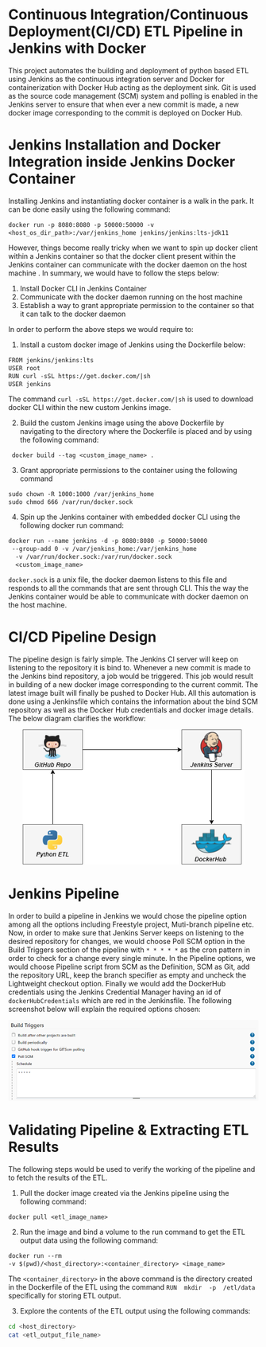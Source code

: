 # Continuous Integration/Continuous Deployment(CI/CD) ETL Pipeline in Jenkins with Docker
This project automates the building and deployment of python based ETL using Jenkins as the continuous integration server and Docker for containerization with Docker Hub acting as the deployment sink. Git is used as the source code management (SCM) system and polling is enabled in the Jenkins server to ensure that when ever a new commit is made, a new docker image corresponding to the commit is deployed on Docker Hub.

# Jenkins Installation and Docker Integration inside Jenkins Docker Container
Installing Jenkins and instantiating docker container is a walk in the park. It can be done easily using the following command:
```docker
docker run -p 8080:8080 -p 50000:50000 -v 
<host_os_dir_path>:/var/jenkins_home jenkins/jenkins:lts-jdk11
```
However, things become really tricky when we want to spin up docker client within a Jenkins container so that the docker client present within the Jenkins container can communicate with the docker daemon on the host machine . In summary, we would have to follow the steps below:

1. Install Docker CLI in Jenkins Container
2. Communicate with the docker daemon running on the host machine
3. Establish a way to grant appropriate permission to the container so that it can talk to the docker daemon

In order to perform the above steps we would require to:

1. Install a custom docker image of Jenkins using the Dockerfile below:
```docker
FROM jenkins/jenkins:lts
USER root
RUN curl -sSL https://get.docker.com/|sh
USER jenkins
```
The command `curl -sSL https://get.docker.com/|sh` is used to download docker CLI within the new custom Jenkins image.

2. Build the custom Jenkins image using the above Dockerfile by navigating to the directory where the Dockerfile is placed and by using the following command:
```docker
 docker build --tag <custom_image_name> .
```
3. Grant appropriate permissions to the container using the following command
```docker
sudo chown -R 1000:1000 /var/jenkins_home
sudo chmod 666 /var/run/docker.sock
```
4. Spin up the Jenkins container with embedded docker CLI using the following docker run command:
```docker
docker run --name jenkins -d -p 8080:8080 -p 50000:50000
 --group-add 0 -v /var/jenkins_home:/var/jenkins_home
  -v /var/run/docker.sock:/var/run/docker.sock 
  <custom_image_name>
```
`docker.sock` is a unix file, the docker daemon listens to this file and responds to all the commands that are sent through CLI. This the way the Jenkins container would be able to communicate with docker daemon on the host machine.

# CI/CD Pipeline Design
The pipeline design is fairly simple. The Jenkins CI server will keep on listening to the repository it is bind to. Whenever a new commit is made to the Jenkins bind repository, a job would be triggered. This job would result in building of a new docker image corresponding to the current commit. The latest image built will finally be pushed to Docker Hub. All this automation is done using a Jenkinsfile which contains the information about the bind SCM repository as well as the Docker Hub credentials and docker image details. The below diagram clarifies the workflow:

<p align="center">
  <img src="/assets/CiCdBlockDiagram.png" />
</p>


# Jenkins Pipeline
In order to build a pipeline in Jenkins we would chose the pipeline option among all the options including Freestyle project, Muti-branch pipeline etc. Now, in order to make sure that Jenkins Server keeps on listening to the desired repository for changes, we would choose Poll SCM option in the Build Triggers section of the pipeline with `* * * * *` as the cron pattern in order to check for a change every single minute. In the Pipeline options, we would choose Pipeline script from SCM as the Definition, SCM as Git, add the repository URL, keep the branch specifier as empty and uncheck the Lightweight checkout option.  Finally we would add the DockerHub credentials using the Jenkins Credential Manager having an id of `dockerHubCredentials` which are red in the Jenkinsfile. The following screenshot below will explain the required options chosen:

<p align="center">
  <img src="/assets/BuildTriggers.png" />
</p>



# Validating Pipeline & Extracting ETL Results
The following steps would be used to verify the working of the pipeline and to fetch the results of the ETL.
1. Pull the docker image created via the Jenkins pipeline using the following command:
```docker
docker pull <etl_image_name>
```
2. Run the image and bind a volume to the run command to get the ETL output data using the following command:
```docker
docker run --rm 
-v $(pwd)/<host_directory>:<container_directory> <image_name>
```
The `<container_directory>` in the above command is the directory created in the Dockerfile of the ETL using the command `RUN  mkdir  -p  /etl/data` specifically for storing ETL output.

3. Explore the contents of the ETL output using the following commands:
```bash
cd <host_directory>
cat <etl_output_file_name>
```
